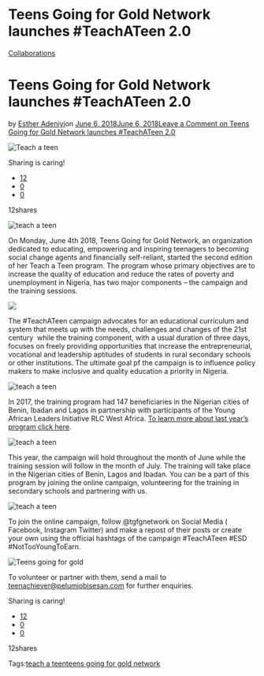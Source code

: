# Teens Going for Gold Network launches #TeachATeen 2.0

[Collaborations](https://estheradeniyi.com/category/collaborations/)
# Teens Going for Gold Network launches #TeachATeen 2.0

by [Esther Adeniyi](https://estheradeniyi.com/author/esther-adeniyi/)on [June 6, 2018June 6, 2018](https://estheradeniyi.com/teach-a-teen-campaign-2018/)[Leave a Comment on Teens Going for Gold Network launches #TeachATeen 2.0](https://estheradeniyi.com/teach-a-teen-campaign-2018/#respond)

![Teach a teen](images\TEACHATEEN18-8.jpg)

Sharing is caring!

- [12](https://www.facebook.com/sharer/sharer.php?u=https%3A%2F%2Festheradeniyi.com%2Fteach-a-teen-campaign-2018%2F&amp;t=Teens%20Going%20for%20Gold%20Network%20launches%20%23TeachATeen%202.0)
- [0](https://twitter.com/intent/tweet?text=Teens%20Going%20for%20Gold%20Network%20launches%20%23TeachATeen%202.0&amp;url=https%3A%2F%2Festheradeniyi.com%2Fteach-a-teen-campaign-2018%2F)
- [0](#)

12shares

![teach a teen](images\tgfgnetwork-1528064012808.jpg)

On Monday, June 4th 2018, Teens Going for Gold Network, an organization dedicated to educating, empowering and inspiring teenagers to becoming social change agents and financially self-reliant, started the second edition of her Teach a Teen program. The program whose primary objectives are to increase the quality of education and reduce the rates of poverty and unemployment in Nigeria, has two major components &#x2013; the campaign and the training sessions.

![](images\IMG-20160305-WA0066.jpg)

The #TeachATeen campaign advocates for an educational curriculum and system that meets up with the needs, challenges and changes of the 21st century &#xA0;while the training component, with a usual duration of three days, focuses on freely providing opportunities that increase the entrepreneurial, vocational and leadership aptitudes of students in rural secondary schools or other institutions. The ultimate goal pf the campaign is to influence policy makers to make inclusive and quality education a priority in Nigeria.

![teach a teen](images\IMG-20160305-WA0057.jpg)

In 2017, the training program had 147 beneficiaries in the Nigerian cities of Benin, Ibadan and Lagos in partnership with participants of the Young African Leaders Initiative RLC West Africa. [To learn more about last year&#x2019;s program click here](https://www.pelumiobisesan.com/2017/07/successful-completion-of-project-teach-a-teen/).

![teach a teen](images\IMG-20160305-WA0052.jpg)

This year, the campaign will hold throughout the month of June while the training session will follow in the month of July. The training will take place in the Nigerian cities of Benin, Lagos and Ibadan. You can be a part of this program by joining the online campaign, volunteering for the training in secondary schools and partnering with us.

![teach a teen](images\IMG-20160305-WA0054.jpg)

To join the online campaign, follow @tgfgnetwork on Social Media ( Facebook, Instagram Twitter) and make a repost of their posts or create your own using the official hashtags of the campaign #TeachATeen #ESD #NotTooYoungToEarn.

![Teens going for gold](images\TEACHATEEN18-4.jpg)

To volunteer or partner with them, send a mail to teenachiever@pelumiobisesan.com for further enquiries.

Sharing is caring!

- [12](https://www.facebook.com/sharer/sharer.php?u=https%3A%2F%2Festheradeniyi.com%2Fteach-a-teen-campaign-2018%2F&amp;t=Teens%20Going%20for%20Gold%20Network%20launches%20%23TeachATeen%202.0)
- [0](https://twitter.com/intent/tweet?text=Teens%20Going%20for%20Gold%20Network%20launches%20%23TeachATeen%202.0&amp;url=https%3A%2F%2Festheradeniyi.com%2Fteach-a-teen-campaign-2018%2F)
- [0](#)

12shares

Tags:[teach a teen](https://estheradeniyi.com/tag/teach-a-teen/)[teens going for gold network](https://estheradeniyi.com/tag/teens-going-for-gold-network/)